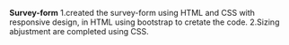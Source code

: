 **Survey-form**
1.created the survey-form using HTML and CSS with responsive design, in HTML using bootstrap to 
cretate the code.
2.Sizing abjustment are completed using CSS.
